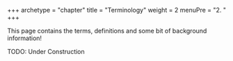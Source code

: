 +++
archetype = "chapter"
title = "Terminology"
weight = 2
menuPre = "2. "
+++

This page contains the terms, definitions and some bit of background information!

TODO: Under Construction